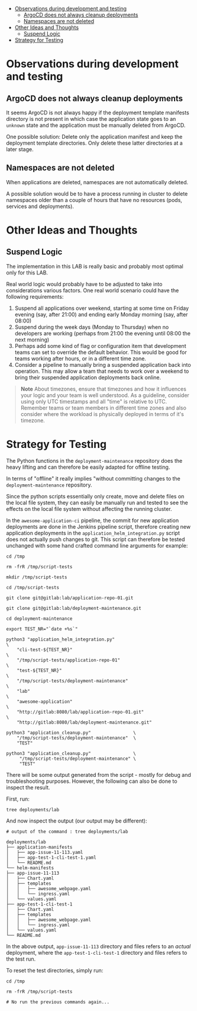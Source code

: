 
- [Observations during development and testing](#observations-during-development-and-testing)
  - [ArgoCD does not always cleanup deployments](#argocd-does-not-always-cleanup-deployments)
  - [Namespaces are not deleted](#namespaces-are-not-deleted)
- [Other Ideas and Thoughts](#other-ideas-and-thoughts)
  - [Suspend Logic](#suspend-logic)
- [Strategy for Testing](#strategy-for-testing)


# Observations during development and testing

## ArgoCD does not always cleanup deployments

It seems ArgoCD is not always happy if the deployment template manifests directory is not present in which case the application state goes to an `unknown` state and the application must be manually deleted from ArgoCD.

One possible solution: Delete only the application manifest and keep the deployment template directories. Only delete these latter directories at a later stage.

## Namespaces are not deleted

When applications are deleted, namespaces are not automatically deleted. 

A possible solution would be to have a process running in cluster to delete namespaces older than a couple of hours that have no resources (pods, services and deployments).

# Other Ideas and Thoughts

## Suspend Logic

The implementation in this LAB is really basic and probably most optimal only for this LAB.

Real world logic would probably have to be adjusted to take into considerations various factors. One real world scenario could have the following requirements:

1. Suspend all applications over weekend, starting at some time on Friday evening (say, after 21:00) and ending early Monday morning (say, after 08:00)
2. Suspend during the week days (Monday to Thursday) when no developers are working (perhaps from 21:00 the evening until 08:00 the next morning)
3. Perhaps add some kind of flag or configuration item that development teams can set to override the default behavior. This would be good for teams working after hours, or in a different time zone.
4. Consider a pipeline to manually bring a suspended application back into operation. This may allow a team that needs to work over a weekend to bring their suspended application deployments back online.

> **Note**
> About timezones, ensure that timezones and how it influences your logic and your team is well understood. As a guideline, consider using only UTC timestamps and all "time" is relative to UTC. Remember teams or team members in different time zones and also consider where the workload is physically deployed in terms of it's timezone.

# Strategy for Testing

The Python functions in the `deployment-maintenance` repository does the heavy lifting and can therefore be easily adapted for offline testing.

In terms of "offline" it really implies "without committing changes to the `deployment-maintenance` repository.

Since the python scripts essentially only create, move and delete files on the local file system, they can easily be manually run and tested to see the effects on the local file system without affecting the running cluster. 

In the `awesome-application-ci` pipeline, the commit for new application deployments are done in the Jenkins pipeline script, therefore creating new application deployments in the `application_helm_integration.py` script does not actually push changes to git. This script can therefore be tested unchanged with some hand crafted command line arguments for example:

```shell
cd /tmp

rm -frR /tmp/script-tests

mkdir /tmp/script-tests

cd /tmp/script-tests

git clone git@gitlab:lab/application-repo-01.git 

git clone git@gitlab:lab/deployment-maintenance.git 

cd deployment-maintenance

export TEST_NR="`date +%s`"

python3 "application_helm_integration.py"                             \
    "cli-test-${TEST_NR}"                                             \
    "/tmp/script-tests/application-repo-01"                           \
    "test-${TEST_NR}"                                                 \
    "/tmp/script-tests/deployment-maintenance"                        \
    "lab"                                                             \
    "awesome-application"                                             \
    "http://gitlab:8080/lab/application-repo-01.git"                  \
    "http://gitlab:8080/lab/deployment-maintenance.git"

python3 "application_cleanup.py"                \
    "/tmp/script-tests/deployment-maintenance"  \
    "TEST"

python3 "application_cleanup.py"                \
     "/tmp/script-tests/deployment-maintenance" \
     "TEST"
```

There will be some output generated from the script - mostly for debug and troubleshooting purposes. However, the following can also be done to inspect the result.

First, run:

```shell
tree deployments/lab
```

And now inspect the output (our output may be different):

```text
# output of the command : tree deployments/lab

deployments/lab
├── application-manifests
│   ├── app-issue-11-113.yaml
│   ├── app-test-1-cli-test-1.yaml
│   └── README.md
└── helm-manifests
├── app-issue-11-113
│   ├── Chart.yaml
│   ├── templates
│   │   ├── awesome_webpage.yaml
│   │   └── ingress.yaml
│   └── values.yaml
├── app-test-1-cli-test-1
│   ├── Chart.yaml
│   ├── templates
│   │   ├── awesome_webpage.yaml
│   │   └── ingress.yaml
│   └── values.yaml
└── README.md
```

In the above output, `app-issue-11-113` directory and files refers to an _actual_ deployment, where the `app-test-1-cli-test-1` directory and files refers to the test run.

To reset the test directories, simply run:

```shell
cd /tmp

rm -frR /tmp/script-tests

# No run the previous commands again...
```
